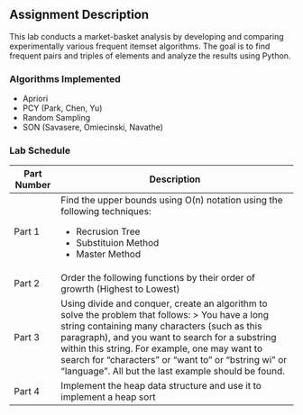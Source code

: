 ## Assignment Description
This lab conducts a market-basket analysis by developing and comparing experimentally various frequent itemset algorithms. The goal is to find frequent pairs and triples of elements and analyze the results using Python.

### Algorithms Implemented
* Apriori
* PCY (Park, Chen, Yu)
* Random Sampling
* SON (Savasere, Omiecinski, Navathe)


### Lab Schedule

| Part Number |Description   |
| ------------ | ------------ |
|Part 1     | Find the upper bounds using O(n) notation using the following techniques: <ul><li>Recrusion Tree</li><li>Substituion Method</li><li>Master Method</li></ul>|
|Part 2 | Order the following functions by their order of growrth (Highest to Lowest)  |
|Part 3 | Using divide and conquer, create an algorithm to solve the problem that follows: > You have a long string containing many characters (such as this paragraph), and you want to search for a substring within this string. For example, one may want to search for “characters” or “want to” or “bstring wi” or “language”. All but the last example should be found. |
|Part 4 | Implement the heap data structure and use it to implement a heap sort|
